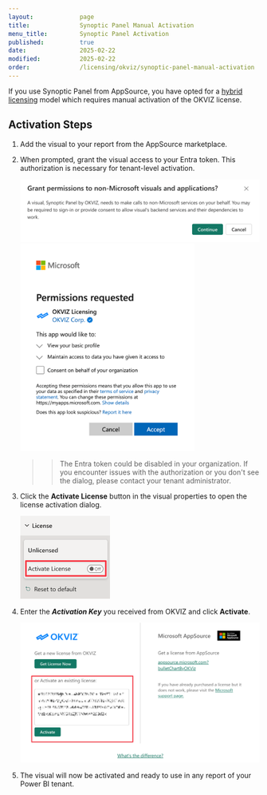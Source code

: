 ```yaml
---
layout:             page
title:              Synoptic Panel Manual Activation
menu_title:         Synoptic Panel Activation
published:          true
date:               2025-02-22
modified:           2025-02-22
order:              /licensing/okviz/synoptic-panel-manual-activation
---
```


If you use Synoptic Panel from AppSource, you have opted for a [hybrid licensing](../index.md#a-third-option-hybrid-licensing) model which requires manual activation of the OKVIZ license.

## Activation Steps

1. Add the visual to your report from the AppSource marketplace.

2. When prompted, grant the visual access to your Entra token. This authorization is necessary for tenant-level activation.

    <img src="images/entra-consent-screen1.png" width="600">

    <img src="images/entra-consent-screen2.png" width="350">

    >> The Entra token could be disabled in your organization. If you encounter issues with the authorization or you don't see the dialog, please contact your tenant administrator.

3. Click the **Activate License** button in the visual properties to open the license activation dialog.

    <img src="images/okviz-lic-activate.png" width="180">

4. Enter the ***Activation Key*** you received from OKVIZ and click **Activate**.

    <img src="images/okviz-lic-activation-key.png" width="700">

5. The visual will now be activated and ready to use in any report of your Power BI tenant.